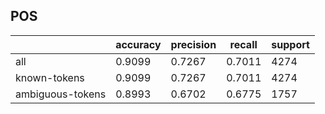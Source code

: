 
## POS

|                  | accuracy | precision | recall | support |
|------------------|----------|-----------|--------|---------|
| all              | 0.9099   | 0.7267    | 0.7011 | 4274    |
| known-tokens     | 0.9099   | 0.7267    | 0.7011 | 4274    |
| ambiguous-tokens | 0.8993   | 0.6702    | 0.6775 | 1757    |


